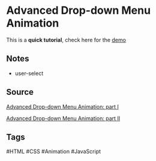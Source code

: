# Advanced Drop-down Menu Animation
This is a **quick tutorial**, check here for the [demo](https://aldopolojr.github.io/drop-down/)

## Notes
- user-select

## Source
[Advanced Drop-down Menu Animation: part I](https://youtu.be/A0NNmC3bazI)

[Advanced Drop-down Menu Animation: part II](https://youtu.be/P01FdxjTQn4)

## Tags
#HTML #CSS #Animation #JavaScript